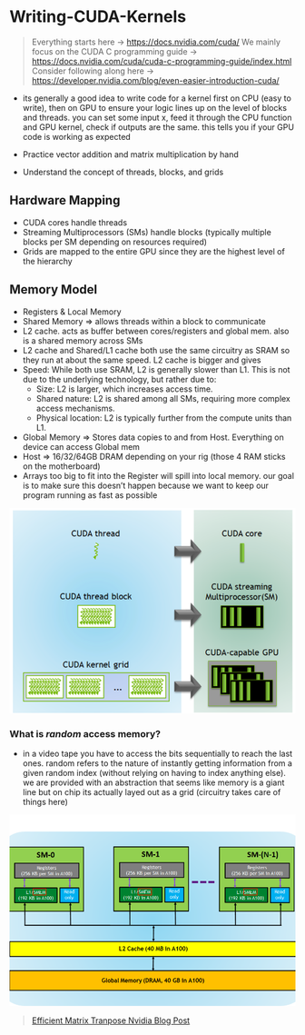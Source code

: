 # Writing-CUDA-Kernels

> Everything starts here -> https://docs.nvidia.com/cuda/
> We mainly focus on the CUDA C programming guide -> https://docs.nvidia.com/cuda/cuda-c-programming-guide/index.html
> Consider following along here -> https://developer.nvidia.com/blog/even-easier-introduction-cuda/

- its generally a good idea to write code for a kernel first on CPU (easy to write), then on GPU to ensure your logic lines up on the level of blocks and threads. you can set some input x, feed it through the CPU function and GPU kernel, check if outputs are the same. this tells you if your GPU code is working as expected

- Practice vector addition and matrix multiplication by hand
- Understand the concept of threads, blocks, and grids

## Hardware Mapping

- CUDA cores handle threads
- Streaming Multiprocessors (SMs) handle blocks (typically multiple blocks per SM depending on resources required)
- Grids are mapped to the entire GPU since they are the highest level of the hierarchy

## Memory Model

- Registers & Local Memory
- Shared Memory ⇒ allows threads within a block to communicate
- L2 cache. acts as buffer between cores/registers and global mem. also is a shared memory across SMs
- L2 cache and Shared/L1 cache both use the same circuitry as SRAM so they run at about the same speed. L2 cache is bigger and gives
- Speed: While both use SRAM, L2 is generally slower than L1. This is not due to the underlying technology, but rather due to:
  - Size: L2 is larger, which increases access time.
  - Shared nature: L2 is shared among all SMs, requiring more complex access mechanisms.
  - Physical location: L2 is typically further from the compute units than L1.
- Global Memory ⇒ Stores data copies to and from Host. Everything on device can access Global mem
- Host ⇒ 16/32/64GB DRAM depending on your rig (those 4 RAM sticks on the motherboard)
- Arrays too big to fit into the Register will spill into local memory. our goal is to make sure this doesn’t happen because we want to keep our program running as fast as possible

![](assets/memhierarchy.png)


### What is _random_ access memory?

- in a video tape you have to access the bits sequentially to reach
  the last ones. random refers to the nature of instantly getting information
  from a given random index (without relying on having to index anything else). we are provided with an abstraction that seems like memory is a giant line but on chip its actually layed out as a grid (circuitry takes care of things here)

![](assets/memmodel.png)


> [Efficient Matrix Tranpose Nvidia Blog Post](https://developer.nvidia.com/blog/efficient-matrix-transpose-cuda-cc/)
